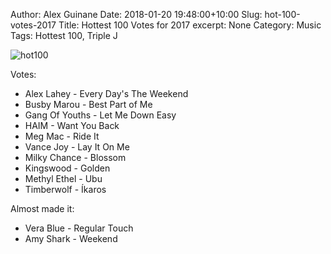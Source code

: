 Author: Alex Guinane
Date: 2018-01-20 19:48:00+10:00
Slug: hot-100-votes-2017
Title: Hottest 100 Votes for 2017
excerpt: None
Category: Music
Tags: Hottest 100, Triple J

![hot100](/images/2018/2018-01-20-hot-100-votes-2017/hot100-2017.png)

Votes:

- Alex Lahey - Every Day's The Weekend
- Busby Marou - Best Part of Me
- Gang Of Youths - Let Me Down Easy
- HAIM - Want You Back
- Meg Mac - Ride It
- Vance Joy - Lay It On Me
- Milky Chance - Blossom
- Kingswood - Golden
- Methyl Ethel - Ubu
- Timberwolf - Íkaros

Almost made it:

- Vera Blue - Regular Touch
- Amy Shark - Weekend

